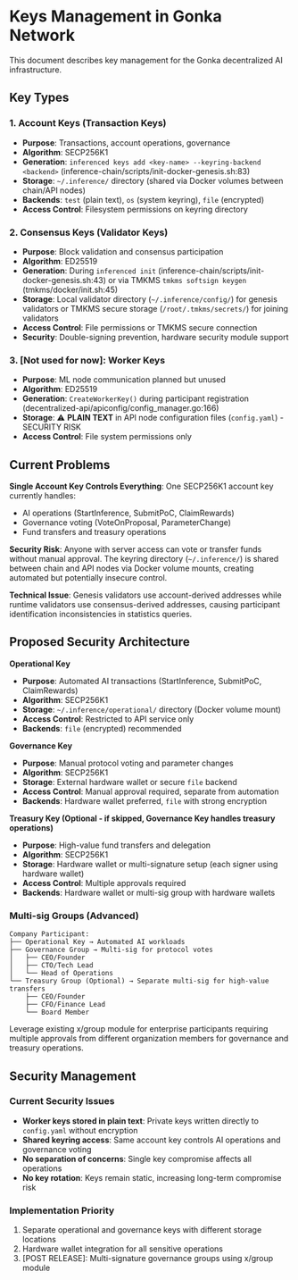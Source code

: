 # Keys Management in Gonka Network

This document describes key management for the Gonka decentralized AI infrastructure.

## Key Types

### 1. Account Keys (Transaction Keys)
- **Purpose**: Transactions, account operations, governance
- **Algorithm**: SECP256K1  
- **Generation**: `inferenced keys add <key-name> --keyring-backend <backend>` (inference-chain/scripts/init-docker-genesis.sh:83)
- **Storage**: `~/.inference/` directory (shared via Docker volumes between chain/API nodes)
- **Backends**: `test` (plain text), `os` (system keyring), `file` (encrypted)
- **Access Control**: Filesystem permissions on keyring directory

### 2. Consensus Keys (Validator Keys)  
- **Purpose**: Block validation and consensus participation
- **Algorithm**: ED25519
- **Generation**: During `inferenced init` (inference-chain/scripts/init-docker-genesis.sh:43) or via TMKMS `tmkms softsign keygen` (tmkms/docker/init.sh:45)
- **Storage**: Local validator directory (`~/.inference/config/`) for genesis validators or TMKMS secure storage (`/root/.tmkms/secrets/`) for joining validators
- **Access Control**: File permissions or TMKMS secure connection
- **Security**: Double-signing prevention, hardware security module support

### 3. [Not used for now]: Worker Keys
- **Purpose**: ML node communication planned but unused
- **Algorithm**: ED25519  
- **Generation**: `CreateWorkerKey()` during participant registration (decentralized-api/apiconfig/config_manager.go:166)
- **Storage**: ⚠️ **PLAIN TEXT** in API node configuration files (`config.yaml`) - SECURITY RISK
- **Access Control**: File system permissions only

## Current Problems

**Single Account Key Controls Everything**: One SECP256K1 account key currently handles:
- AI operations (StartInference, SubmitPoC, ClaimRewards)  
- Governance voting (VoteOnProposal, ParameterChange)
- Fund transfers and treasury operations

**Security Risk**: Anyone with server access can vote or transfer funds without manual approval. The keyring directory (`~/.inference/`) is shared between chain and API nodes via Docker volume mounts, creating automated but potentially insecure control.

**Technical Issue**: Genesis validators use account-derived addresses while runtime validators use consensus-derived addresses, causing participant identification inconsistencies in statistics queries.

## Proposed Security Architecture

**Operational Key**
- **Purpose**: Automated AI transactions (StartInference, SubmitPoC, ClaimRewards)
- **Algorithm**: SECP256K1
- **Storage**: `~/.inference/operational/` directory (Docker volume mount)
- **Access Control**: Restricted to API service only
- **Backends**: `file` (encrypted) recommended

**Governance Key** 
- **Purpose**: Manual protocol voting and parameter changes
- **Algorithm**: SECP256K1
- **Storage**: External hardware wallet or secure `file` backend
- **Access Control**: Manual approval required, separate from automation
- **Backends**: Hardware wallet preferred, `file` with strong encryption

**Treasury Key (Optional - if skipped, Governance Key handles treasury operations)**
- **Purpose**: High-value fund transfers and delegation
- **Algorithm**: SECP256K1  
- **Storage**: Hardware wallet or multi-signature setup (each signer using hardware wallet)
- **Access Control**: Multiple approvals required
- **Backends**: Hardware wallet or multi-sig group with hardware wallets

### Multi-sig Groups (Advanced)
```
Company Participant:
├── Operational Key → Automated AI workloads
├── Governance Group → Multi-sig for protocol votes
│   ├── CEO/Founder
│   ├── CTO/Tech Lead  
│   └── Head of Operations
└── Treasury Group (Optional) → Separate multi-sig for high-value transfers
    ├── CEO/Founder
    ├── CFO/Finance Lead
    └── Board Member
```

Leverage existing x/group module for enterprise participants requiring multiple approvals from different organization members for governance and treasury operations.

## Security Management

### Current Security Issues
- **Worker keys stored in plain text**: Private keys written directly to `config.yaml` without encryption
- **Shared keyring access**: Same account key controls AI operations and governance voting
- **No separation of concerns**: Single key compromise affects all operations
- **No key rotation**: Keys remain static, increasing long-term compromise risk

### Implementation Priority
1. Separate operational and governance keys with different storage locations
2. Hardware wallet integration for all sensitive operations
3. [POST RELEASE]: Multi-signature governance groups using x/group module

